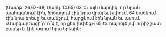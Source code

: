 (Մատթ. 26.67-68, Մարկ. 14.65)
63 Եւ այն մարդիկ, որ նրան պահպանում էին, ծիծաղում էին նրա վրայ եւ խփում, 64 ծածկում էին նրա երեսը եւ տանջում, հարցնում էին նրան եւ ասում. «Մարգարէացի՛ր՝ ո՞վ է, որ քեզ խփեց»: 65 Եւ հայհոյելով՝ ուրիշ շատ բաներ էլ էին ասում նրա երեսին:
